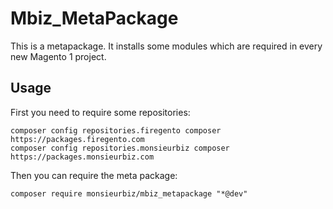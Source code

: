 # Mbiz_MetaPackage

This is a metapackage. It installs some modules which are required
in every new Magento 1 project.


## Usage

First you need to require some repositories:

```
composer config repositories.firegento composer https://packages.firegento.com
composer config repositories.monsieurbiz composer https://packages.monsieurbiz.com
```

Then you can require the meta package:

```
composer require monsieurbiz/mbiz_metapackage "*@dev"
```
